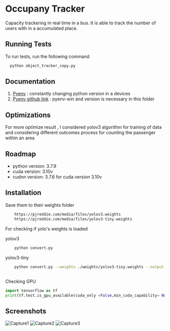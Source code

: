 
# Occupany Tracker
Capacity trackering in real time in a bus. It is able to track the number of users with in a accumulated place.


## Running Tests

To run tests, run the following command

```bash
  python object_tracker_copy.py
```


## Documentation

1. [Pyenv](https://k0nze.dev/posts/install-pyenv-venv-vscode/) : constantly changing python version in a  devices
2. [Pyenv github link](https://github.com/pyenv-win/pyenv-win) : pyenv-win and version is necessary in this  folder
## Optimizations
For more optimize result , I considered yolov3 algorithm for training of data and considering different outcomes process for counting the passenger within an area


## Roadmap

- python version: 3.7.9
- cuda version: 3.10v
- cudnn version: 3.7.6 for cuda version 3.10v


## Installation
Save them to their weights folder

```bash
    https://pjreddie.com/media/files/yolov3.weights
    https://pjreddie.com/media/files/yolov3-tiny.weights
```
For checking if yolo's weights is loaded

yolov3
```bash
    python convert.py
```
yolov3-tiny
```bash
    python convert.py --weights ./weights/yolov3-tiny.weights --output ./weights/yolov3-tiny.tf
```
## 

Checking GPU
```python
import tensorflow as tf
print(tf.test.is_gpu_available(cuda_only =False,min_cuda_capability= None))
```


## Screenshots


![Capture1](https://raw.githubusercontent.com/anish9999/Occupancy_Tracker/master/Screenshot/Capture3.png?token=GHSAT0AAAAAAB4OQPJHBMGVWXNPIGGY6AGQY7GCVPQ)
![Capture2](https://raw.githubusercontent.com/anish9999/Occupancy_Tracker/master/Screenshot/Capture1.PNG?token=GHSAT0AAAAAAB4OQPJGSO5LTPNCTG5Q4USCY7GCXGQ)
![Capture3](https://raw.githubusercontent.com/anish9999/Occupancy_Tracker/master/Screenshot/Capture2.png?token=GHSAT0AAAAAAB4OQPJGYBMAQ37ELOVG3BQKY7GCUMA)

